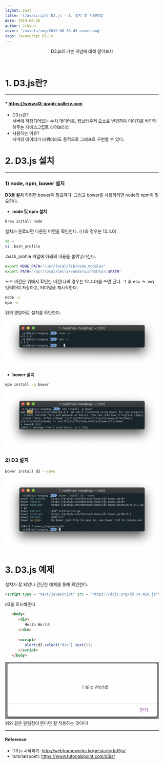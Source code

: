 ```yaml
---
layout: post
title: '[Javascript] D3.js - 1. 설치 및 사용방법'
date: 2019-06-28
author: Jihyun
cover: '/assets/img/2019-06-28-d3-cover.png'
tags: Javascript D3.js
---
```


<center> D3.js의 기본 개념에 대해 알아보자 </center><br><br>

# **1. D3.js란?**  
---
#### * https://www.d3-graph-gallery.com
- D3.js란?<br>
  서버에 저장되어있는 수치 데이터를, 웹브라우저 요소로 변경하여 이미지를 바인딩해주는 자바스크립트 라이브러리
- 사용하는 이유?<br>
  서버의 데이터가 바뀌더라도 동적으로 그래프로 구현할 수 있다.

# **2. D3.js 설치**
---
### 1) node, npm, bower 설치
**D3을 설치** 하려면 bower이 필요하다. 그리고 bower을 사용하려면 node와 npm이 필요하다.
* **node 및 npm 설치**
```bash
brew install node
```
설치가 완료되면 다운된 버전을 확인한다. (나의 경우는 12.4.0)
```bash
cd ~
vi .bash_profile
```
.bash_profile 파일에 아래의 내용을 붙여넣기한다.
```bash
export NODE_PATH="/usr/local/lib/node_modules"
export PATH="/usr/local/Cellar/node/노드버전/bin:$PATH"
```
노드 버전은 위에서 확인한 버전(나의 경우는 12.4.0)을 쓰면 된다. 그 후 esc -> :wq 입력하여 저장하고, 터미널을 재시작한다.
```bash
node -v
npm -v
```
위의 명령어로 설치를 확인한다.
![settings-npm](/assets/img/2019-06-28-javascript-d3-settings-npm.png)

* **bower 설치**
```bash
npm install -g bower
```
![settings-bower](/assets/img/2019-06-28-javascript-d3-settings-bower.png)

### 2) D3 설치
```bash
bower install d3 --save
```
![settings-bower](/assets/img/2019-06-28-javascript-d3-install-d3.png)


# **3. D3.js 예제**
설치가 잘 되었나 간단한 예제를 통해 확인한다.
```HTML
<script type = "text/javascript" src = "https://d3js.org/d3.v4.min.js"></script>
```
d3을 로드해준다.
```HTML
   <body>
      <div>
         Hello World!    
      </div>

      <script>
         alert(d3.select("div").text());
      </script>
   </body>
```
![settings-bower](/assets/img/2019-06-28-javascript-d3-example-d3.png)
위와 같은 알림창이 뜬다면 잘 작동하는 것이다!


---
<!-- #### 관련글
- [GitHub 블로그 만들기 2 - Jekyll 테마 가져오기](https://jihyun-dev.github.io/2018/10/19/github-blog-2.html) -->

#### **Reference**
- D3.js 시작하기: http://webframeworks.kr/getstarted/d3js/
- tutorialspoint: https://www.tutorialspoint.com/d3js/
